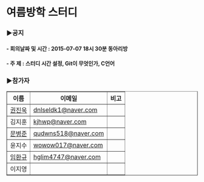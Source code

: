 ﻿# 여름방학 스터디
<h3>▶공지</h3>
<h4> - 회의날짜 및 시간 : 2015-07-07 18시 30분 동아리방 </h4>
<h4> - 주  제 : 스터디 시간 설정, Git이 무엇인가, C언어 </h4>

<h3>▶참가자</h3>
<table cellspacing="0" border="1px">
<tr>
  <th>
    이름
  </th>
  <th>
    이메일
  </th>
  <th>
    비고
  </th>
</tr>
<tr>
  <td>
    <a href = "https://github.com/dnlseldk1">권진욱</a>
  </td>
  <td>
    <a href = "dnlseldk1@naver.com"> dnlseldk1@naver.com </a>
  </td>
  <td></td>
</tr>
<tr>
  <td>
    김지훈
  </td>
  <td>
    <a href = "kjhwp@naver.com"> kjhwp@naver.com </a>
  </td>
  <td></td>
</tr>
<tr>
  <td>
    <a href = "https://github.com/cacao518">문병준</a>
  </td>
  <td>
    <a href = "qudwns518@naver.com "> qudwns518@naver.com  </a>
  </td>
  <td></td>
</tr>
<tr>
  <td>
    윤지수
  </td>
  <td>
    <a href = "wowow017@naver.com"> wowow017@naver.com </a>
  </td>
  <td></td>
</tr>
<tr>
  <td>
    <a href = "https://github.com/hglim4747">임환규</a>
  </td>
  <td>
    <a href = "hglim4747@naver.com"> hglim4747@naver.com </a>
  </td>
  <td></td>
</tr>
<tr>
  <td>
    이지영
  </td>
  <td>
    
  </td>
  <td></td>
</tr>
</table>
